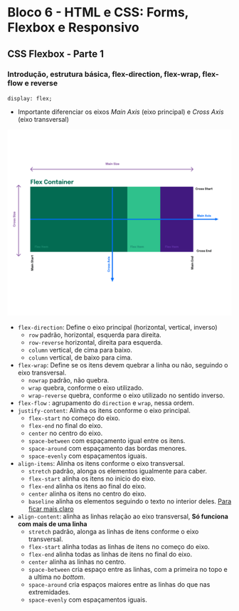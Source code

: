 # Bloco 6 - HTML e CSS: Forms, Flexbox e Responsivo

## CSS Flexbox - Parte 1

### Introdução, estrutura básica, flex-direction, flex-wrap, flex-flow e reverse

```
display: flex;
```

- Importante diferenciar os eixos *Main Axis* (eixo principal) e *Cross Axis* (eixo transversal)

![](css_flexbox_axes-ae037e975930d45a18d1ef4417501d82.png)

- `flex-direction`: Define o eixo principal (horizontal, vertical, inverso)
  - `row` padrão, horizontal, esquerda para direita.
  - `row-reverse` horizontal, direita para esquerda.
  - `column` vertical, de cima para baixo.
  - `column` vertical, de baixo para cima.
- `flex-wrap`: Define se os itens devem quebrar a linha ou não, seguindo o eixo transversal.
  - `nowrap` padrão, não quebra.
  - `wrap` quebra, conforme o eixo utilizado.
  - `wrap-reverse` quebra, conforme o eixo utilizado no sentido inverso.
- `flex-flow` : agrupamento do `direction` e `wrap`, nessa ordem.
- `justify-content`: Alinha os itens conforme o eixo principal.
  - `flex-start` no começo do eixo.
  - `flex-end` no final do eixo.
  - `center` no centro do eixo.
  - `space-between` com espaçamento igual entre os itens.
  - `space-around` com espaçamento das bordas menores.
  - `space-evenly` com espaçamentos iguais.
- `align-items`: Alinha os itens conforme o eixo transversal.
  - `stretch` padrão, alonga os elementos igualmente para caber.
  - `flex-start` alinha os itens no inicio do eixo.
  - `flex-end` alinha os itens ao final do eixo.
  - `center` alinha os itens no centro do eixo.
  - `baseline` alinha os elementos seguindo o texto no interior deles. [Para ficar mais claro](pract3.html)
- `align-content`: alinha as linhas relação ao eixo transversal, **Só funciona com mais de uma linha**
  - `stretch` padrão, alonga as linhas de itens conforme o eixo transversal.
  - `flex-start` alinha todas as linhas de itens no começo do eixo.
  - `flex-end` alinha todas as linhas de itens no final do eixo.
  - `center` alinha as linhas no centro.
  - `space-between` cria espaço entre as linhas, com a primeira no topo e a ultima no *bottom*.
  - `space-around` cria espaços maiores entre as linhas do que nas extremidades.
  - `space-evenly` com espaçamentos iguais.
